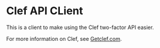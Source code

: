 Clef API CLient
===================

This is a client to make using the Clef two-factor API easier.

For more information on Clef, see [Getclef.com](http://getclef.com).